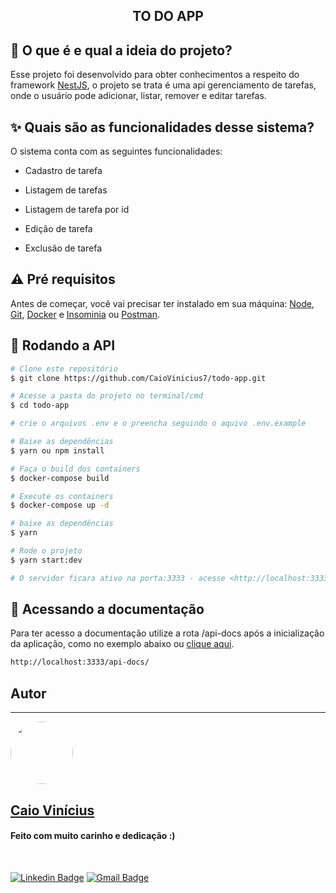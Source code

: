 <h2 align="center"> 
	TO DO APP
</h2>

## 💭 O que é e qual a ideia do projeto?

Esse projeto foi desenvolvido para obter conhecimentos a respeito do framework [NestJS](https://nestjs.com/), o projeto se trata é uma api gerenciamento de tarefas, onde o usuário pode adicionar, listar, remover e editar tarefas.

## ✨ Quais são as funcionalidades desse sistema?

O sistema conta com as seguintes funcionalidades:

- Cadastro de tarefa

- Listagem de tarefas

- Listagem de tarefa por id

- Edição de tarefa

- Exclusão de tarefa

## ⚠ Pré requisitos

Antes de começar, você vai precisar ter instalado em sua máquina:
[Node](https://nodejs.org/en/download/), [Git](https://git-scm.com/downloads), [Docker](https://www.docker.com/get-started/) e [Insominia](https://insomnia.rest/download) ou [Postman](https://www.postman.com/downloads/).

## 🎲 Rodando a API

```bash
# Clone este repositório
$ git clone https://github.com/CaioVinicius7/todo-app.git

# Acesse a pasta do projeto no terminal/cmd
$ cd todo-app

# crie o arquivos .env e o preencha seguindo o aquivo .env.example

# Baixe as dependências
$ yarn ou npm install

# Faça o build dos containers
$ docker-compose build

# Execute os containers
$ docker-compose up -d

# baixe as dependências
$ yarn

# Rode o projeto
$ yarn start:dev

# O servidor ficara ativo na porta:3333 - acesse <http://localhost:3333>
```

## 📜 Acessando a documentação

Para ter acesso a documentação utilize a rota /api-docs após a inicialização da aplicação, como no exemplo abaixo ou [clique aqui](http://localhost:3333/api-docs/).

```bash
http://localhost:3333/api-docs/
```

## Autor

---

<a href="https://www.facebook.com/caio.pereira.94695">
 <img style="border-radius: 50%;" src="https://avatars.githubusercontent.com/u/62827681?s=400&u=f0b18831e6690a901f956d637933b9ee2dca3104&v=4" width="100px;" alt=""/>
 <br>
 <h2><b>Caio Vinícius</b></h2></a>

<h4> Feito com muito carinho e dedicação :) </h4>

<br>

[![Linkedin Badge](https://img.shields.io/badge/-caio%20vinícius-blue?style=flat-square&logo=Linkedin&logoColor=white&link=https://www.linkedin.com/in/tgmarinho/)](https://www.linkedin.com/in/caio-vin%C3%ADcius-87a761200/)
[![Gmail Badge](https://img.shields.io/badge/-caio1525pereira@gmail.com-c14438?style=flat-square&logo=Gmail&logoColor=white&link=mailto:caio1525pereira@gmail.com)](mailto:caio1525pereira@gmail.com)
